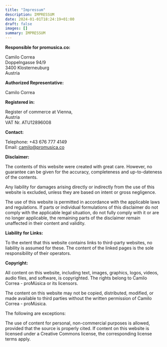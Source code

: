 ```yaml
---
title: "Impressum"
description: IMPRESSUM
date: 2024-01-01T18:24:19+01:00
draft: false
images: []
summary: IMPRESSUM
---
```


**Responsible for promusica.co:**

Camilo Correa
<br>
Doppelngasse 94/9
<br>
3400 Klosterneuburg
<br>
Austria

**Authorized Representative:**

Camilo Correa

**Registered in:**

Register of commerce at Vienna,<br>
Austria<br>
VAT Nr. ATU12896008

**Contact:**

Telephone: +43 676 777 4149<br>
Email: camilo@promusica.co

**Disclaimer:**

The contents of this website were created with great care. However, no guarantee can be given for the accuracy, completeness and up-to-dateness of the contents.

Any liability for damages arising directly or indirectly from the use of this website is excluded, unless they are based on intent or gross negligence.

The use of this website is permitted in accordance with the applicable laws and regulations. If parts or individual formulations of this disclaimer do not comply with the applicable legal situation, do not fully comply with it or are no longer applicable, the remaining parts of the disclaimer remain unaffected in their content and validity.

**Liability for Links:**

To the extent that this website contains links to third-party websites, no liability is assumed for these. The content of the linked pages is the sole responsibility of their operators.

**Copyright:**

All content on this website, including text, images, graphics, logos, videos, audio files, and software, is copyrighted. The rights belong to Camilo Correa - proMúsica or its licensors.

The content on this website may not be copied, distributed, modified, or made available to third parties without the written permission of Camilo Correa - proMúsica.

The following are exceptions:

The use of content for personal, non-commercial purposes is allowed, provided that the source is properly cited.
If content on this website is licensed under a Creative Commons license, the corresponding license terms apply.
